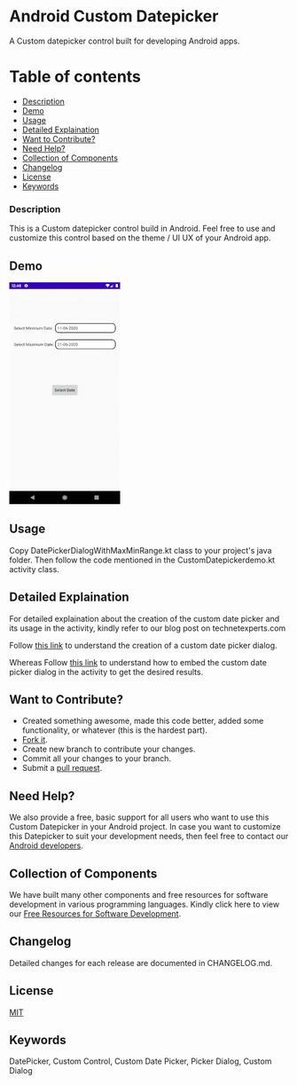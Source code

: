 # Android Custom Datepicker

A Custom datepicker control built for developing Android apps.

# Table of contents
- [Description](#description)
- [Demo](#demo)
- [Usage](#usage)
- [Detailed Explaination](#detailed-explaination)
- [Want to Contribute?](#want-to-contribute)
- [Need Help?](#need-help)
- [Collection of Components](#collection-of-components)
- [Changelog](#changelog)
- [License](#license)
- [Keywords](#keywords)

### Description
This is a Custom datepicker control build in Android. Feel free to use and customize this control based on the theme / UI UX of your Android app. 

## Demo

[![](android_custom_datepicker.gif)](http://git-ar.webline.local/siddharthsk/Android-Custom-Datepicker/blob/master/android_custom_datepicker.gif)

## Usage
Copy DatePickerDialogWithMaxMinRange.kt class to your project's java folder.
Then follow the code mentioned in the CustomDatepickerdemo.kt activity class.

## Detailed Explaination
For detailed explaination about the creation of the custom date picker and its usage in the activity, kindly refer to our blog post on technetexperts.com

Follow [this link](https://www.technetexperts.com/mobile/how-to-make-a-custom-datepicker-control-with-maximum-and-minimum-date-range-in-android-application/) to understand the creation of a custom date picker dialog.

Whereas Follow [this link](https://www.technetexperts.com/mobile/how-to-implement-a-custom-datepicker-control-with-maximum-and-minimum-date-range-in-android-application/) to understand how to embed the custom date picker dialog in the activity to get the desired results.

## Want to Contribute?
- Created something awesome, made this code better, added some functionality, or whatever (this is the hardest part).
- [Fork it](https://docs.github.com/en/github/getting-started-with-github/fork-a-repo).
- Create new branch to contribute your changes.
- Commit all your changes to your branch.
- Submit a [pull request](https://docs.github.com/en/pull-requests).

## Need Help?
We also provide a free, basic support for all users who want to use this Custom Datepicker in your Android project. In case you want to customize this Datepicker to suit your development needs, then feel free to contact our [Android developers](https://www.weblineindia.com/hire-android-app-developers.html).

## Collection of Components
We have built many other components and free resources for software development in various programming languages. Kindly click here to view our [Free Resources for Software Development](https://www.weblineindia.com/software-development-resources.html).

## Changelog
Detailed changes for each release are documented in CHANGELOG.md.

## License
[MIT](https://github.com/weblineindia/Android-Custom-Datepicker/blob/master/LICENSE)

## Keywords
DatePicker, Custom Control, Custom Date Picker, Picker Dialog, Custom Dialog
